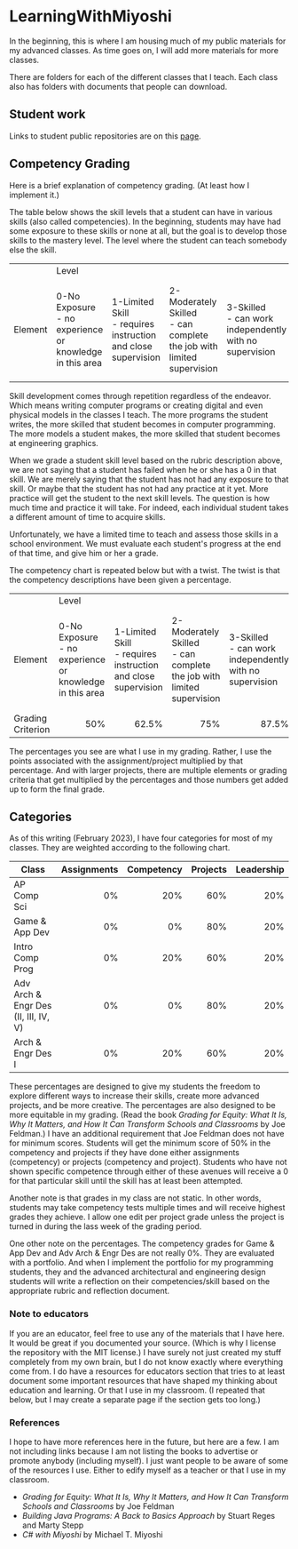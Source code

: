 # LearningWithMiyoshi

In the beginning, this is where I am housing much of my public materials for my advanced classes.  As time goes on, I will add more materials for more classes.

There are folders for each of the different classes that I teach.  Each class also has folders with documents that people can download.

## Student work

Links to student public repositories are on this [page](https://github.com/MichaelTMiyoshi/LearningWithMiyoshi/blob/main/StudentProjectRepos.md).

## Competency Grading

Here is a brief explanation of competency grading.  (At least how I implement it.)

The table below shows the skill levels that a student can have in various skills (also called competencies).  In the beginning, students may have had some exposure to these skills or none at all, but the goal is to develop those skills to the mastery level.  The level where the student can teach somebody else the skill.

<table>
  <tr>
    <td></td>
    <td colspan="5">Level</td>
  </tr>
  <tr>
    <td>Element</td>
    <td>0-No Exposure<br /> - no experience or knowledge in this area</td>
    <td>1-Limited Skill<br /> - requires instruction and close supervision</td>
    <td>2-Moderately Skilled<br /> - can complete the job with limited supervision</td>
    <td>3-Skilled<br /> - can work independently with no supervision</td>
    <td>4-Highly Skilled<br /> - can teach others the skill and/or content</td>
  </tr>
</table>

Skill development comes through repetition regardless of the endeavor.  Which means writing computer programs or creating digital and even physical models in the classes I teach.  The more programs the student writes, the more skilled that student becomes in computer programming.  The more models a student makes, the more skilled that student becomes at engineering graphics.

When we grade a student skill level based on the rubric description above, we are not saying that a student has failed when he or she has a 0 in that skill.  We are merely saying that the student has not had any exposure to that skill.  Or maybe that the student has not had any practice at it yet.  More practice will get the student to the next skill levels.  The question is how much time and practice it will take.  For indeed, each individual student takes a different amount of time to acquire skills.

Unfortunately, we have a limited time to teach and assess those skills in a school environment.  We must evaluate each student's progress at the end of that time, and give him or her a grade.

The competency chart is repeated below but with a twist.  The twist is that the competency descriptions have been given a percentage.

<table>
  <tr>
    <td></td>
    <td colspan="5">Level</td>
  </tr>
  <tr>
    <td>Element</td>
    <td>0-No Exposure<br /> - no experience or knowledge in this area</td>
    <td>1-Limited Skill<br /> - requires instruction and close supervision</td>
    <td>2-Moderately Skilled<br /> - can complete the job with limited supervision</td>
    <td>3-Skilled<br /> - can work independently with no supervision</td>
    <td>4-Highly Skilled<br /> - can teach others the skill and/or content</td>
  </tr>
  <tr>
    <td>Grading Criterion</td>
    <td align="right">50%</td>
    <td align="right">62.5%</td>
    <td align="right">75%</td>
    <td align="right">87.5%</td>
    <td align="right">100%</td>
  </tr>
</table>

The percentages you see are what I use in my grading.  Rather, I use the points associated with the assignment/project multiplied by that percentage.  And with larger projects, there are multiple elements or grading criteria that get multiplied by the percentages and those numbers get added up to form the final grade.

## Categories

As of this writing (February 2023), I have four categories for most of my classes.  They are weighted according to the following chart.

Class | Assignments | Competency | Projects | Leadership
----- | ----------: | ---------: | -------: | ---------:
AP Comp Sci | 0% | 20% | 60% | 20%
Game & App Dev | 0% | 0% | 80% | 20%
Intro Comp Prog | 0% | 20% | 60% | 20%
Adv Arch & Engr Des (II, III, IV, V) | 0% | 0% | 80% | 20%
Arch & Engr Des I | 0% | 20% | 60% | 20%

These percentages are designed to give my students the freedom to explore different ways to increase their skills, create more advanced projects, and be more creative.  The percentages are also designed to be more equitable in my grading.  (Read the book <i>Grading for Equity: What It Is, Why It Matters, and How It Can Transform Schools and Classrooms</i> by Joe Feldman.)  I have an additional requirement that Joe Feldman does not have for minimum scores.  Students will get the minimum score of 50% in the competency and projects if they have done either assignments (competency) or projects (competency and project).  Students who have not shown specific competence through either of these avenues will receive a 0 for that particular skill until the skill has at least been attempted.

Another note is that grades in my class are not static.  In other words, students may take competency tests multiple times and will receive highest grades they achieve.  I allow one edit per project grade unless the project is turned in during the lass week of the grading period.

One other note on the percentages.  The competency grades for Game & App Dev and Adv Arch & Engr Des are not really 0%.  They are evaluated with a portfolio.  And when I implement the portfolio for my programming students, they and the advanced architectural and engineering design students will write a reflection on their competencies/skill based on the appropriate rubric and reflection document.

### Note to educators

If you are an educator, feel free to use any of the materials that I have here.  It would be great if you documented your source.  (Which is why I license the repository with the MIT license.)  I have surely not just created my stuff completely from my own brain, but I do not know exactly where everything come from.  I do have a resources for educators section that tries to at least document some important resources that have shaped my thinking about education and learning.  Or that I use in my classroom.  (I repeated that below, but I may create a separate page if the section gets too long.)

### References

I hope to have more references here in the future, but here are a few.  I am not including links because I am not listing the books to advertise or promote anybody (including myself).  I just want people to be aware of some of the resources I use.  Either to edify myself as a teacher or that I use in my classroom.

* <i>Grading for Equity: What It Is, Why It Matters, and How It Can Transform Schools and Classrooms</i> by Joe Feldman
* <i>Building Java Programs: A Back to Basics Approach</i> by Stuart Reges and Marty Stepp
* <i>C# with Miyoshi</i> by Michael T. Miyoshi
